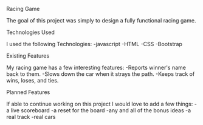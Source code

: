 Racing Game

The goal of this project was simply to design a fully functional racing game.

Technologies Used

I used the following Technologies:
-javascript
-HTML
-CSS
-Bootstrap

Existing Features

My racing game has a few interesting features:
-Reports winner's name back to them.
-Slows down the car when it strays the path.
-Keeps track of wins, loses, and ties.

Planned Features

If able to continue working on this project I would love to add a few things:
-a live scoreboard
-a reset for the board
-any and all of the bonus ideas
-a real track
-real cars
